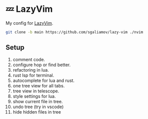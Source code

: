 # 💤 LazyVim

My config for [LazyVim](https://github.com/LazyVim/LazyVim).

``` bash
git clone -b main https://github.com/sgaliamov/lazy-vim ./nvim
```

## Setup

1. comment code.
1. configure hop or find better.
1. refactoring in lua.
1. rust lsp for terminal.
1. autocomplete for lua and rust.
1. one tree view for all tabs.
1. tree view in telescope.
1. style settings for lua.
1. show current file in tree.
1. undo tree (try in vscode)
1. hide hidden files in tree

